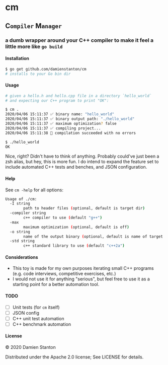 # cm

## **C**`ompiler` **M**`anager`

### a dumb wrapper around your C++ compiler to make it feel a little more like `go build`

#### Installation

```sh
$ go get github.com/damienstanton/cm
# installs to your Go bin dir
```

#### Usage

```sh
# given a hello.h and hello.cpp file in a directory `hello_world`
# and expecting our C++ program to print "OK":

$ cm .
2020/04/06 15:11:37 ✅ binary name: "hello_world"
2020/04/06 15:11:37 ✅ binary output path: "./hello_world"
2020/04/06 15:11:37 ✅ maximum optimization? false
2020/04/06 15:11:37 ✅ compiling project...
2020/04/06 15:11:38 🎉 compilation succeeded with no errors

$ ./hello_world
OK
```

Nice, right? Didn't have to think of anything. Probably could've just been a zsh alias, but hey, this is more fun. I do
intend to expand the feature set to include automated C++ tests and benches, and JSON configuration.

#### Help

See `cm -help` for all options:

```sh
Usage of ./cm:
  -I string
        path to header files (optional, default is target dir)
  -compiler string
        c++ compiler to use (default "g++")
  -max
        maximum optimization (optional, default is off)
  -o string
        name of the output binary (optional, default is name of target dir)
  -std string
        c++ standard library to use (default "c++2a")
```

#### Considerations

- This toy is made for my own purposes iterating small C++ programs (e.g. code interviews, competitive exercises, etc.)
- I would not use it for anything "serious", but feel free to use it as a starting point for a better automation tool.

#### TODO

- [ ] Unit tests (for `cm` itself)
- [ ] JSON config
- [ ] C++ unit test automation
- [ ] C++ benchmark automation

#### License

© 2020 Damien Stanton

Distributed under the Apache 2.0 license; See LICENSE for details.
